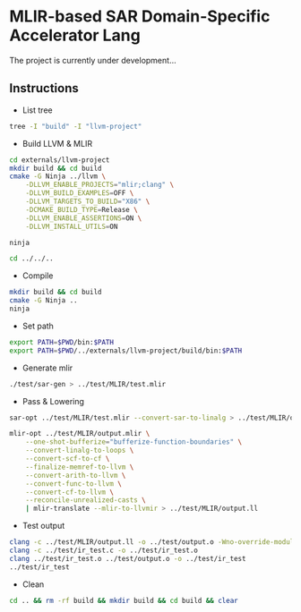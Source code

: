 # MLIR-based SAR Domain-Specific Accelerator Lang

The project is currently under development...

## Instructions

- List tree

```bash
tree -I "build" -I "llvm-project"
```

- Build LLVM & MLIR

```bash
cd externals/llvm-project
mkdir build && cd build
cmake -G Ninja ../llvm \
    -DLLVM_ENABLE_PROJECTS="mlir;clang" \
    -DLLVM_BUILD_EXAMPLES=OFF \
    -DLLVM_TARGETS_TO_BUILD="X86" \
    -DCMAKE_BUILD_TYPE=Release \
    -DLLVM_ENABLE_ASSERTIONS=ON \
    -DLLVM_INSTALL_UTILS=ON

ninja

cd ../../..
```

- Compile

```bash
mkdir build && cd build
cmake -G Ninja ..
ninja
```

- Set path

```bash
export PATH=$PWD/bin:$PATH
export PATH=$PWD/../externals/llvm-project/build/bin:$PATH
```

- Generate mlir

```bash
./test/sar-gen > ../test/MLIR/test.mlir
```

- Pass & Lowering

```bash
sar-opt ../test/MLIR/test.mlir --convert-sar-to-linalg > ../test/MLIR/output.mlir

mlir-opt ../test/MLIR/output.mlir \
    --one-shot-bufferize="bufferize-function-boundaries" \
    --convert-linalg-to-loops \
    --convert-scf-to-cf \
    --finalize-memref-to-llvm \
    --convert-arith-to-llvm \
    --convert-func-to-llvm \
    --convert-cf-to-llvm \
    --reconcile-unrealized-casts \
    | mlir-translate --mlir-to-llvmir > ../test/MLIR/output.ll
```

- Test output

```bash
clang -c ../test/MLIR/output.ll -o ../test/output.o -Wno-override-module
clang -c ../test/ir_test.c -o ../test/ir_test.o
clang ../test/ir_test.o ../test/output.o -o ../test/ir_test
../test/ir_test
```

- Clean

```bash
cd .. && rm -rf build && mkdir build && cd build && clear
```
